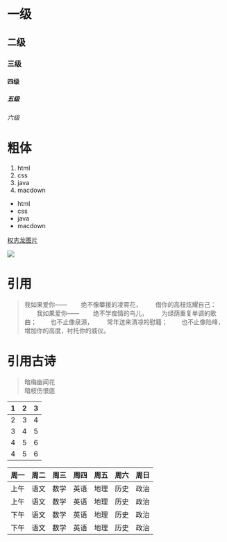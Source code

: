 # 一级
## 二级
### 三级
#### 四级
##### 五级
###### 六级

# **粗体**

1. html
2. 	css
3.  java
4.  macdown

- html
- css
- java
- macdown

[权志龙图片](http://image.baidu.com/search/detail?ct=503316480&z=0&ipn=false&word=权志龙&hs=0&pn=5&spn=0&di=89306434800&pi=0&rn=1&tn=baiduimagedetail&is=0%2C0&ie=utf-8&oe=utf-8&cl=2&lm=-1&cs=386541569%2C2411603994&os=1992432694%2C1146631085&simid=3271837359%2C3813809846&adpicid=0&ln=30&fr=ala&fm=&sme=&cg=star&bdtype=0&oriquery=权志龙&objurl=http%3A%2F%2Fimg4.duitang.com%2Fuploads%2Fitem%2F201406%2F08%2F20140608215730_aC4CH.jpeg&fromurl=ippr_z2C%24qAzdH3FAzdH3F4_z%26e3B17tpwg2_z%26e3Bv54AzdH3Frj5rsjAzdH3F4ks52AzdH3F8can0ddmcAzdH3F1jpwtsAzdH3F&gsm=0)

![](liyang.jpg)


# 引用
> 我如果爱你——
　　绝不像攀援的凌霄花，
　　借你的高枝炫耀自己：
　　我如果爱你——
　　绝不学痴情的鸟儿，
　　为绿荫重复单调的歌曲；
　　也不止像泉源，
　　常年送来清凉的慰籍；
　　也不止像险峰，增加你的高度，衬托你的威仪。
　　

# 引用古诗
> 暗梅幽闻花  
> 暗枝伤恨底  



| 1        | 2         |    3      |
| ------------- |:----------:| -----:|
| 2        | 3         |         4 |
| 3        | 4         |         5 |
| 4        |5     |    6           |  
| 4        |5     |    6           |  




|周一|周二|周三|周四|周五|周六|周日|  
|----|---|---|---|---|----|---|  
|上午|语文|数学|英语|地理|历史|政治|  
|上午|语文|数学|英语|地理|历史|政治|
|下午|语文|数学|英语|地理|历史|政治|  
|下午|语文|数学|英语|地理|历史|政治|
